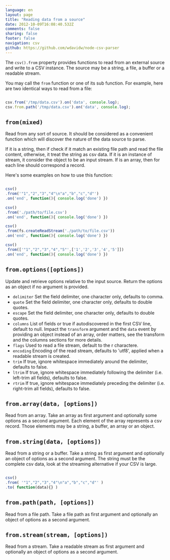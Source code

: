 ```yaml
---
language: en
layout: page
title: "Reading data from a source"
date: 2012-10-09T16:08:40.532Z
comments: false
sharing: false
footer: false
navigation: csv
github: https://github.com/wdavidw/node-csv-parser
---
```



The `csv().from` property provides functions to read from an external 
source and write to a CSV instance. The source may be a string, a file, 
a buffer or a readable stream.   

You may call the `from` function or one of its sub function. For example, 
here are two identical ways to read from a file:

```javascript

csv.from('/tmp/data.csv').on('data', console.log);
csv.from.path('/tmp/data.csv').on('data', console.log);
```


<a name="from"></a>
`from(mixed)`
-------------

Read from any sort of source. It should be considered as a convenient function which 
will discover the nature of the data source to parse.   

If it is a string, then if check if it match an existing file path and read the file content, 
otherwise, it treat the string as csv data. If it is an instance of stream, it consider the
object to be an input stream. If is an array, then for each line should correspond a record.

Here's some examples on how to use this function:

```javascript

csv()
.from('"1","2","3","4"\n"a","b","c","d"')
.on('end', function(){ console.log('done') })

csv()
.from('./path/to/file.csv')
.on('end', function(){ console.log('done') })

csv()
.from(fs.createReadStream('./path/to/file.csv'))
.on('end', function(){ console.log('done') })

csv()
.from(['"1","2","3","4","5"',['1','2','3','4','5']])
.on('end', function(){ console.log('done') })
```



<a name="from.options"></a>
`from.options([options])`
-------------------------

Update and retrieve options relative to the input source. Return 
the options as an object if no argument is provided.

*   `delimiter`   Set the field delimiter, one character only, defaults to comma.
*   `quote`       Set the field delimiter, one character only, defaults to double quotes.
*   `escape`      Set the field delimiter, one character only, defaults to double quotes.
*   `columns`     List of fields or true if autodiscovered in the first CSV line, default to null. Impact the `transform` argument and the `data` event by providing an object instead of an array, order matters, see the transform and the columns sections for more details.
*   `flags`       Used to read a file stream, default to the r charactere.
*   `encoding`    Encoding of the read stream, defaults to 'utf8', applied when a readable stream is created.
*   `trim`        If true, ignore whitespace immediately around the delimiter, defaults to false.
*   `ltrim`       If true, ignore whitespace immediately following the delimiter (i.e. left-trim all fields), defaults to false.
*   `rtrim`       If true, ignore whitespace immediately preceding the delimiter (i.e. right-trim all fields), defaults to false.


<a name="from.array"></a>
`from.array(data, [options])`
------------------------------

Read from an array. Take an array as first argument and optionally 
some options as a second argument. Each element of the array 
represents a csv record. Those elements may be a string, a buffer, an 
array or an object.


<a name="from.string"></a>
`from.string(data, [options])`
-------------------------------

Read from a string or a buffer. Take a string as first argument and 
optionally an object of options as a second argument. The string 
must be the complete csv data, look at the streaming alternative if your 
CSV is large.

```javascript

csv()
.from( '"1","2","3","4"\n"a","b","c","d"' )
.to( function(data){} )
```



<a name="from.path"></a>
`from.path(path, [options])`
----------------------------

Read from a file path. Take a file path as first argument and optionally an object 
of options as a second argument.


<a name="from.stream"></a>
`from.stream(stream, [options])`
--------------------------------

Read from a stream. Take a readable stream as first argument and optionally 
an object of options as a second argument.

